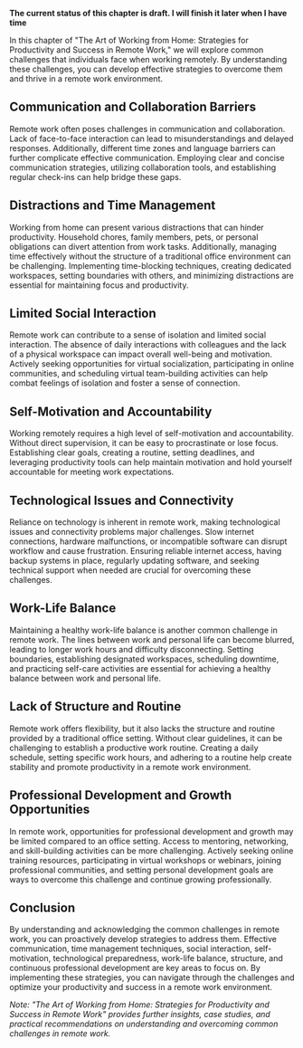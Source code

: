 **The current status of this chapter is draft. I will finish it later when I have time**

In this chapter of "The Art of Working from Home: Strategies for Productivity and Success in Remote Work," we will explore common challenges that individuals face when working remotely. By understanding these challenges, you can develop effective strategies to overcome them and thrive in a remote work environment.

Communication and Collaboration Barriers
----------------------------------------

Remote work often poses challenges in communication and collaboration. Lack of face-to-face interaction can lead to misunderstandings and delayed responses. Additionally, different time zones and language barriers can further complicate effective communication. Employing clear and concise communication strategies, utilizing collaboration tools, and establishing regular check-ins can help bridge these gaps.

Distractions and Time Management
--------------------------------

Working from home can present various distractions that can hinder productivity. Household chores, family members, pets, or personal obligations can divert attention from work tasks. Additionally, managing time effectively without the structure of a traditional office environment can be challenging. Implementing time-blocking techniques, creating dedicated workspaces, setting boundaries with others, and minimizing distractions are essential for maintaining focus and productivity.

Limited Social Interaction
--------------------------

Remote work can contribute to a sense of isolation and limited social interaction. The absence of daily interactions with colleagues and the lack of a physical workspace can impact overall well-being and motivation. Actively seeking opportunities for virtual socialization, participating in online communities, and scheduling virtual team-building activities can help combat feelings of isolation and foster a sense of connection.

Self-Motivation and Accountability
----------------------------------

Working remotely requires a high level of self-motivation and accountability. Without direct supervision, it can be easy to procrastinate or lose focus. Establishing clear goals, creating a routine, setting deadlines, and leveraging productivity tools can help maintain motivation and hold yourself accountable for meeting work expectations.

Technological Issues and Connectivity
-------------------------------------

Reliance on technology is inherent in remote work, making technological issues and connectivity problems major challenges. Slow internet connections, hardware malfunctions, or incompatible software can disrupt workflow and cause frustration. Ensuring reliable internet access, having backup systems in place, regularly updating software, and seeking technical support when needed are crucial for overcoming these challenges.

Work-Life Balance
-----------------

Maintaining a healthy work-life balance is another common challenge in remote work. The lines between work and personal life can become blurred, leading to longer work hours and difficulty disconnecting. Setting boundaries, establishing designated workspaces, scheduling downtime, and practicing self-care activities are essential for achieving a healthy balance between work and personal life.

Lack of Structure and Routine
-----------------------------

Remote work offers flexibility, but it also lacks the structure and routine provided by a traditional office setting. Without clear guidelines, it can be challenging to establish a productive work routine. Creating a daily schedule, setting specific work hours, and adhering to a routine help create stability and promote productivity in a remote work environment.

Professional Development and Growth Opportunities
-------------------------------------------------

In remote work, opportunities for professional development and growth may be limited compared to an office setting. Access to mentoring, networking, and skill-building activities can be more challenging. Actively seeking online training resources, participating in virtual workshops or webinars, joining professional communities, and setting personal development goals are ways to overcome this challenge and continue growing professionally.

Conclusion
----------

By understanding and acknowledging the common challenges in remote work, you can proactively develop strategies to address them. Effective communication, time management techniques, social interaction, self-motivation, technological preparedness, work-life balance, structure, and continuous professional development are key areas to focus on. By implementing these strategies, you can navigate through the challenges and optimize your productivity and success in a remote work environment.

*Note: "The Art of Working from Home: Strategies for Productivity and Success in Remote Work" provides further insights, case studies, and practical recommendations on understanding and overcoming common challenges in remote work.*
